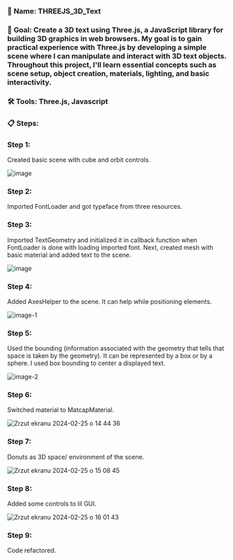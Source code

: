 ### 📁 **Name**: THREEJS_3D_Text

### 🎯 **Goal**: Create a 3D text using Three.js, a JavaScript library for building 3D graphics in web browsers. My goal is to gain practical experience with Three.js by developing a simple scene where I can manipulate and interact with 3D text objects. Throughout this project, I'll learn essential concepts such as scene setup, object creation, materials, lighting, and basic interactivity.

### 🛠️ **Tools**: Three.js, Javascript

### 📋 **Steps**:

### **Step 1**:

Created basic scene with cube and orbit controls.

![image](https://github.com/Kacper-Lechicki/THREEJS_3D_Text/assets/160114199/ce1ccf69-73b1-4729-a54b-d3df48b6bfd9)

### **Step 2**:

Imported FontLoader and got typeface from three resources.

### **Step 3**:

Imported TextGeometry and initialized it in callback function when FontLoader is done with loading imported font.
Next, created mesh with basic material and added text to the scene.

![image](https://github.com/Kacper-Lechicki/THREEJS_3D_Text/assets/160114199/317193ae-fc83-432c-a6fc-fab413045733)

### **Step 4**:

Added AxesHelper to the scene. It can help while positioning elements.

![image-1](https://github.com/Kacper-Lechicki/THREEJS_3D_Text/assets/160114199/c9dcfa2a-f9d3-43ff-9ae2-f7c056b94ba7)

### **Step 5**:

Used the bounding (information associated with the geometry that tells that space is taken by the geometry). It can be represented by a box or by a sphere. I used box bounding to center a displayed text.

![image-2](https://github.com/Kacper-Lechicki/THREEJS_3D_Text/assets/160114199/e2522dd0-bca7-4bfb-8517-81392cc3c080)

### **Step 6**:

Switched material to MatcapMaterial.

![Zrzut ekranu 2024-02-25 o 14 44 36](https://github.com/Kacper-Lechicki/THREEJS_3D_Text/assets/160114199/3840bdb8-d2d0-44d5-93a8-a6f703210577)

### **Step 7**:

Donuts as 3D space/ environment of the scene.

![Zrzut ekranu 2024-02-25 o 15 08 45](https://github.com/Kacper-Lechicki/THREEJS_3D_Text/assets/160114199/2de34e10-9d78-4e14-a81f-6b5103301ec3)

### **Step 8**:

Added some controls to lil GUI.

![Zrzut ekranu 2024-02-25 o 16 01 43](https://github.com/Kacper-Lechicki/THREEJS_3D_Text/assets/160114199/6310c636-3ab6-4246-be7d-1262cd896e4c)

### **Step 9**:

Code refactored.
